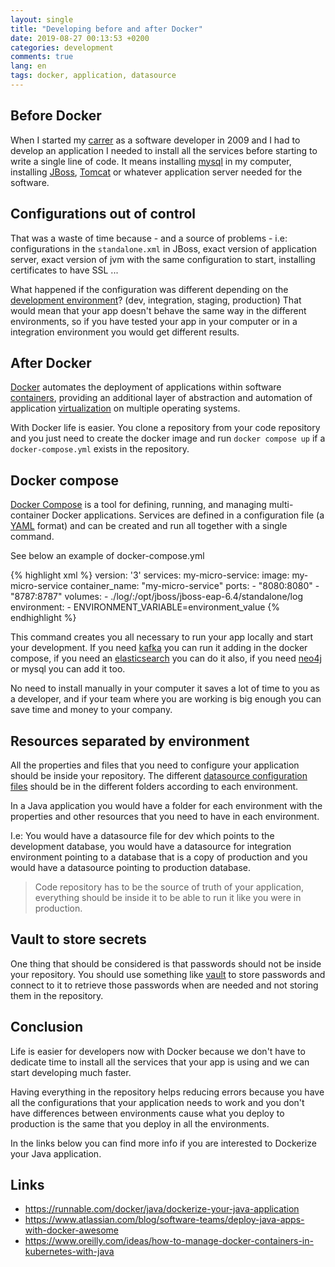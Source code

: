 ```yaml
---
layout: single
title: "Developing before and after Docker"
date: 2019-08-27 00:13:53 +0200
categories: development
comments: true
lang: en
tags: docker, application, datasource
---
```


Before Docker
-------------------------
When I started my <a href="https://www.linkedin.com/in/amanrique/">carrer</a> as a software developer in 2009 and I had to develop an application I needed to install all the services before starting to write a single line of code. It means installing <a href="https://www.mysql.com/">mysql</a> in my computer, installing <a href="https://wildfly.org/">JBoss</a>, <a href="https://tomcat.apache.org/">Tomcat</a> or whatever application server needed for the software. 

Configurations out of control
------------------------------
That was a waste of time because - and a source of problems - i.e: configurations in the `standalone.xml` in JBoss, exact version of application server, exact version of jvm with the same configuration to start, installing certificates to have SSL ...

What happened if the configuration was different depending on the <a href="https://dltj.org/article/software-development-practice/">development environment</a>? (dev, integration, staging, production)
That would mean that your app doesn't behave the same way in the different environments, so if you have tested your app in your computer or in a integration environment you would get different results.  

After Docker
-------------------------
<a href="https://en.wikipedia.org/wiki/Docker_(software)">Docker</a> automates the deployment of applications within software <a href="https://en.wikipedia.org/wiki/OS-level_virtualisation">containers</a>, providing an additional layer of abstraction and automation of application <a href="https://en.wikipedia.org/wiki/Virtualization">virtualization</a> on multiple operating systems.

With Docker life is easier. You clone a repository from your code repository and you just need to create the docker image and run `docker compose up` if a `docker-compose.yml` exists in the repository.

Docker compose
-----------------------------

<a href="https://docs.docker.com/compose/">Docker Compose</a> is a tool for defining, running, and managing multi-container Docker applications. Services are defined in a configuration file (a <a href="https://yaml.org/">YAML</a> format) and can be created and run all together with a single command.

See below an example of docker-compose.yml 

{% highlight xml %}
version: '3'
services:
  my-micro-service:
    image: my-micro-service
    container_name: "my-micro-service"
    ports:
      - "8080:8080"
      - "8787:8787"
    volumes:
    - ./log/:/opt/jboss/jboss-eap-6.4/standalone/log
    environment:
      - ENVIRONMENT_VARIABLE=environment_value
{% endhighlight %}

This command creates you all necessary to run your app locally and start your development. If you need <a href="https://kafka.apache.org/">kafka</a> you can run it adding in the docker compose, if you need an <a href="https://www.elastic.co/">elasticsearch</a> you can do it also, if you need <a href="https://neo4j.com/">neo4j</a> or mysql you can add it too. 

No need to install manually in your computer it saves a lot of time to you as a developer, and if your team where you are working is big enough you can save time and money to your company.

Resources separated by environment
-------------------------------------------
All the properties and files that you need to configure your application should be inside your repository. The different <a href="https://docs.jboss.org/jbossas/docs/Getting_Started_Guide/beta422/html/Using_other_Databases-DataSource_Configuration_Files.html">datasource configuration files</a> should be in the different folders according to each environment.

In a Java application you would have a folder for each environment with the properties and other resources that you need to have in each environment. 

I.e: You would have a datasource file for dev which points to the development database, you would have a datasource for integration environment pointing to a database that is a copy of production and you would have a datasource pointing to production database.

> Code repository has to be the source of truth of your application, everything should be inside it to be able to run it like you were in production.

Vault to store secrets
-------------------------------------------
One thing that should be considered is that passwords should not be inside your repository. You should use something like <a href="https://www.vaultproject.io/">vault</a> to store passwords and connect to it to retrieve those passwords when are needed and not storing them in the repository.  

Conclusion
-----------------------
Life is easier for developers now with Docker because we don't have to dedicate time to install all the services that your app is using and we can start developing much faster.

Having everything in the repository helps reducing errors because you have all the configurations that your application needs to work and you don't have differences between environments cause what you deploy to production is the same that you deploy in all the environments.

In the links below you can find more info if you are interested to Dockerize your Java application.

Links
--------------------------
- https://runnable.com/docker/java/dockerize-your-java-application
- https://www.atlassian.com/blog/software-teams/deploy-java-apps-with-docker-awesome
- https://www.oreilly.com/ideas/how-to-manage-docker-containers-in-kubernetes-with-java













  












